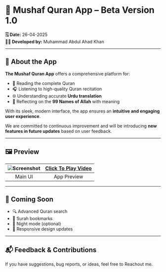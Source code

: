 # 📖 Mushaf Quran App – Beta Version 1.0  
**🗓 Date:** 26-04-2025  
**👨‍💻 Developed by:** Muhammad Abdul Ahad Khan

---

## 🌟 About the App

**The Mushaf Quran App** offers a comprehensive platform for:

- 📖 Reading the complete Quran
- 🎧 Listening to high-quality Quran recitation
- 🌐 Understanding accurate **Urdu translation**
- 🕌 Reflecting on the **99 Names of Allah** with meaning

With its sleek, modern interface, the app ensures an **intuitive and engaging user experience**.

We are committed to continuous improvement and will be introducing **new features in future updates** based on user feedback.

---

## 🖼️ Preview

| ![Screenshot](https://github.com/user-attachments/assets/baefb04f-644f-4985-88b3-1b372ef835a7) | <a href="https://github.com/user-attachments/assets/3e238214-baf2-4e9a-999a-83eea24bb93d" width="100%">Click To Play Video</a>|
|:--:|:--:|
| Main UI | App Preview |

---

## 🚀 Coming Soon

- 🔍 Advanced Quran search
- 🕋 Surah bookmarks
- 🌙 Night mode (optional)
- 📱 Responsive design updates

---

## 📬 Feedback & Contributions

If you have suggestions, bug reports, or ideas, feel free to Reachout me.
